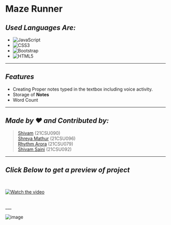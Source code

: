 # Maze Runner
## _Used Languages Are:_
- ![JavaScript](https://img.shields.io/badge/javascript-%23323330.svg?style=for-the-badge&logo=javascript&logoColor=%23F7DF1E)
- ![CSS3](https://img.shields.io/badge/css3-%231572B6.svg?style=for-the-badge&logo=css3&logoColor=white)
- ![Bootstrap](https://img.shields.io/badge/bootstrap-%23563D7C.svg?style=for-the-badge&logo=bootstrap&logoColor=white)
- ![HTML5](https://img.shields.io/badge/html5-%23E34F26.svg?style=for-the-badge&logo=html5&logoColor=white)

___

## _Features_

- Creating Proper notes typed in the textbox including voice activity.
- Storage of **Notes**
- Word Count

___

## _Made by ❤️ and Contributed by:_
> [Shivam](https://github.com/Shivam-090) (21CSU090) <br />
[Shreya Mathur](https://github.com/Shreya2507) (21CSU096) <br />
[Rhythm Arora](https://github.com/rym29) (21CSU079) <br />
[Shivam Saini](https://github.com/Phoenix-07) (21CSU092) <br />

___

## _Click Below to get a preview of project_
<br />

[![Watch the video](https://media.discordapp.net/attachments/903513928284385321/903989555303182356/pic1.png?width=370&height=584)](https://www.youtube.com/watch?v=eXrNak2Za-I)

<br />
___


![image](https://user-images.githubusercontent.com/93383164/139533691-f46c1531-7f61-4a1d-bebd-3a144e7208b6.png)
